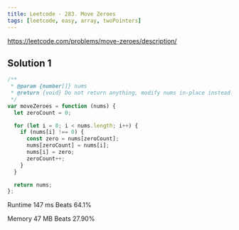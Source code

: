 ```yaml
---
title: Leetcode - 283. Move Zeroes
tags: [leetcode, easy, array, twoPointers]
---
```


https://leetcode.com/problems/move-zeroes/description/

## Solution 1

```js
/**
 * @param {number[]} nums
 * @return {void} Do not return anything, modify nums in-place instead.
 */
var moveZeroes = function (nums) {
  let zeroCount = 0;

  for (let i = 0; i < nums.length; i++) {
    if (nums[i] !== 0) {
      const zero = nums[zeroCount];
      nums[zeroCount] = nums[i];
      nums[i] = zero;
      zeroCount++;
    }
  }

  return nums;
};
```

Runtime
147 ms
Beats
64.1%

Memory
47 MB
Beats
27.90%
